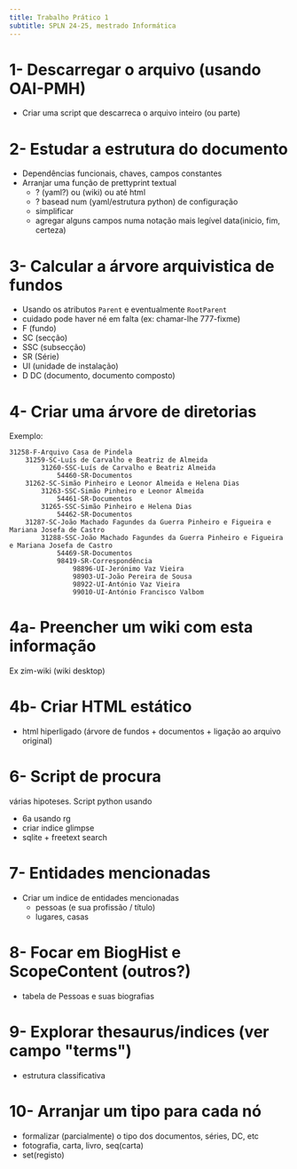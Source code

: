```yaml
---
title: Trabalho Prático 1
subtitle: SPLN 24-25, mestrado Informática
---
```


# 1- Descarregar o arquivo (usando OAI-PMH)

- Criar uma script que descarreca o arquivo inteiro (ou parte)

# 2- Estudar a estrutura do documento

- Dependências funcionais, chaves, campos constantes
- Arranjar uma função de prettyprint textual 
  - ? (yaml?) ou (wiki) ou até html
  - ? basead num (yaml/estrutura python) de configuração
  - simplificar 
  - agregar alguns campos numa notação mais legível
   data(inicio, fim, certeza)

# 3- Calcular a árvore arquivistica de fundos

- Usando os atributos `Parent` e eventualmente `RootParent`
- cuidado pode haver né em falta (ex: chamar-lhe 777-fixme)
- F   (fundo)
- SC  (secção)
- SSC (subsecção)
- SR  (Série)
- UI  (unidade de instalação)
- D  DC  (documento, documento composto)

# 4- Criar uma árvore de diretorias

Exemplo:

```
31258-F-Arquivo Casa de Pindela
    31259-SC-Luís de Carvalho e Beatriz de Almeida
        31260-SSC-Luís de Carvalho e Beatriz Almeida
            54460-SR-Documentos
    31262-SC-Simão Pinheiro e Leonor Almeida e Helena Dias
        31263-SSC-Simão Pinheiro e Leonor Almeida
            54461-SR-Documentos
        31265-SSC-Simão Pinheiro e Helena Dias
            54462-SR-Documentos
    31287-SC-João Machado Fagundes da Guerra Pinheiro e Figueira e Mariana Josefa de Castro
        31288-SSC-João Machado Fagundes da Guerra Pinheiro e Figueira e Mariana Josefa de Castro
            54469-SR-Documentos
            98419-SR-Correspondência
                98896-UI-Jerónimo Vaz Vieira
                98903-UI-João Pereira de Sousa
                98922-UI-António Vaz Vieira
                99010-UI-António Francisco Valbom
```

# 4a- Preencher um wiki com esta informação

Ex zim-wiki (wiki desktop)

# 4b- Criar HTML estático

- html hiperligado (árvore de fundos + documentos + ligação ao arquivo original)


# 6- Script de procura

várias hipoteses. Script python usando

- 6a usando rg
- criar indice glimpse
- sqlite + freetext search

# 7- Entidades mencionadas

- Criar um indice de entidades mencionadas
  - pessoas (e sua profissão / título)
  - lugares, casas

# 8- Focar em BiogHist e ScopeContent (outros?)

- tabela de Pessoas e suas biografias

# 9- Explorar thesaurus/indices (ver campo "terms")

- estrutura classificativa

# 10- Arranjar um tipo para cada nó

- formalizar (parcialmente) o tipo dos documentos, séries, DC, etc
- fotografia, carta, livro, seq(carta) 
- set(registo) 

